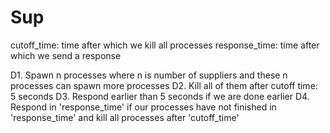 # Sup

cutoff_time: time after which we kill all processes
response_time: time after which we send a response

  D1. Spawn n processes where n is number of suppliers
    and these n processes can spawn more processes
  D2. Kill all of them after cutoff time: 5 seconds
  D3. Respond earlier than 5 seconds if we are done earlier
  D4. Respond in 'response_time' if our processes have not finished in 'response_time'
    and kill all processes after 'cutoff_time'

